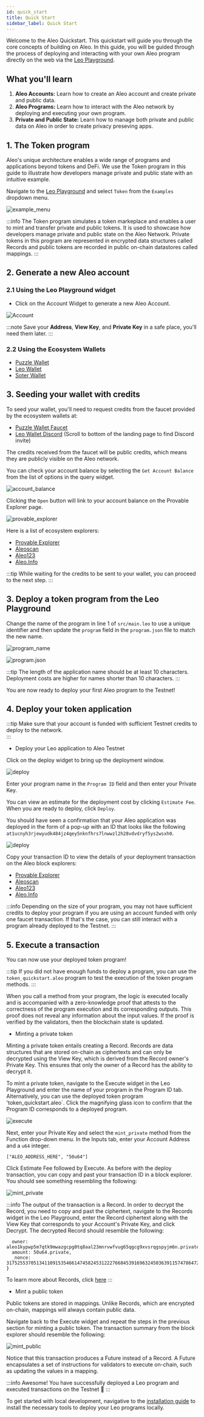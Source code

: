 ```yaml
---
id: quick_start
title: Quick Start
sidebar_label: Quick Start
---
```

Welcome to the Aleo Quickstart. This quickstart will guide you through the core concepts of building on Aleo. In this guide, you will be guided through the process of deploying and interacting with your own Aleo program directly on the web via the [Leo Playground](https://play.leo-lang.org). 

## What you'll learn
1. **Aleo Accounts:** Learn how to create an Aleo account and create private and public data.
2. **Aleo Programs:** Learn how to interact with the Aleo network by deploying and executing your own program.
3. **Private and Public State:** Learn how to manage both private and public data on Aleo in order to create privacy preseving apps.

## 1.  The Token program

Aleo's unique architecture enables a wide range of programs and applications beyond tokens and DeFi.  We use the Token program in this guide to illustrate how developers manage private and public state with an intuitive example.

Navigate to the [Leo Playground](https://play.leo-lang.org) and select `Token` from the `Examples` dropdown menu.

![example_menu](images/examples_menu.png)

:::info
The Token program simulates a token markeplace and enables a user to mint and transfer private and public tokens.  It is used to showcase how developers manage private and public state on the Aleo Network. Private tokens in this program are represented in encrypted data structures called Records and public tokens are recorded in public on-chain datastores called mappings.
:::

## 2. Generate a new Aleo account

### 2.1 Using the Leo Playground widget

* Click on the Account Widget to generate a new Aleo Account.

![Account](images/new_account.png)

:::note
Save your **Address**, **View Key**, and **Private Key** in a safe place, you'll need them later.
:::

### 2.2 Using the Ecosystem Wallets

* [Puzzle Wallet](https://puzzle.online/wallet)
* [Leo Wallet](https://www.leo.app/)
* [Soter Wallet](https://sotertech.io/)

## 3. Seeding your wallet with credits

To seed your wallet, you'll need to request credits from the faucet provided by the ecosystem wallets at:
* [Puzzle Wallet Faucet](https://dev.puzzle.online/faucet)
* [Leo Wallet Discord](https://www.leo.app/) (Scroll to bottom of the landing page to find Discord invite)

The credits received from the faucet will be public credits, which means they are publicly visible on the Aleo network.

You can check your account balance by selecting the `Get Account Balance` from the list of options in the query widget.

![account_balance](images/account_balance.png)

Clicking the `Open` button will link to your account balance on the Provable Explorer page.

![provable_explorer](images/provable_explorer.png)

Here is a list of ecosystem explorers:
<!-- markdown-link-check-disable -->
- [Provable Explorer](https://testnet.explorer.provable.com/)
- [Aleoscan](https://testnet.aleoscan.io/)
- [Aleo123](https://testnet.aleo123.io/)
- [Aleo.Info](https://testnet.aleo.info/)
<!-- markdown-link-check-enable -->

:::tip
While waiting for the credits to be sent to your wallet, you can proceed to the next step.
:::

## 3. Deploy a token program from the Leo Playground

Change the name of the program in line 1 of `src/main.leo` to use a unique identifier and then update the `program` field in the `program.json` file to match the new name. 

![program_name](images/program_name.png)

![program.json](images/program_json.png)

:::tip
The length of the application name should be at least 10 characters. Deployment costs are higher for names shorter than 10 characters.
:::

You are now ready to deploy your first Aleo program to the Testnet!

## 4. Deploy your token application

:::tip Make sure that your account is funded with sufficient Testnet credits to deploy to the network.  
:::

* Deploy your Leo application to Aleo Testnet

Click on the deploy widget to bring up the deployment window.

![deploy](images/deploy.png)

Enter your program name in the `Program ID` field and then enter your Private Key.

You can view an estimate for the deployment cost by clicking `Estimate Fee`.  When you are ready to deploy, click `Deploy`.

You should have seen a confirmation that your Aleo application was deployed in the form of a pop-up with an ID that looks like the following `at1ucnyh3rjewyudk484jz4qey5nknfhrs7lnwwzl2h28vdvdryf5ys2wsxh0`. 

![deploy](images/deploy.png)

Copy your transaction ID to view the details of your deployment transaction on the Aleo block explorers:

<!-- markdown-link-check-disable -->
- [Provable Explorer](https://testnet.explorer.provable.com/)
- [Aleoscan](https://testnet.aleoscan.io/)
- [Aleo123](https://testnet.aleo123.io/)
- [Aleo.Info](https://testnet.aleo.info/)
<!-- markdown-link-check-enable -->

:::info
Depending on the size of your program, you may not have sufficient credits to deploy your program if you are using an account funded with only one faucet transaction.  If that's the case, you can still interact with a program already deployed to the Testnet.
:::

## 5. Execute a transaction

You can now use your deployed token program!  

:::tip
If you did not have enough funds to deploy a program, you can use the `token_quickstart.aleo` program to test the execution of the token program methods.
:::

When you call a method from your program, the logic is executed locally and is accompanied with a zero-knowledge proof that attests to the correctness of the program execution and its corresponding outputs.  This proof does not reveal any information about the input values.  If the proof is verified by the validators, then the blockchain state is updated.  

* Minting a private token

Minting a private token entails creating a Record.  Records are data structures that are stored on-chain as ciphertexts and can only be decrypted using the View Key, which is derived from the Record owner's Private Key.  This ensures that only the owner of a Record has the ability to decrypt it.  

To mint a private token, navigate to the Execute widget in the Leo Playground and enter the name of your program in the Program ID tab.  Alternatively, you can use the deployed token program 'token_quickstart.aleo`.  Click the magnifying glass icon to confirm that the Program ID corresponds to a deployed program.

![execute](images/deploy.png)

Next, enter your Private Key and select the `mint_private` method from the Function drop-down menu.  In the Inputs tab, enter your Account Address and a `u64` integer.

```
["ALEO_ADDRESS_HERE", "50u64"]
```
Click Estimate Fee followed by Execute.  As before with the deploy transaction, you can copy and past your transaction ID in a block explorer.  You should see something resembling the following:

![mint_private](images/mint_private.png)

:::info
The output of the transaction is a Record.  In order to decrypt the Record, you need to copy and past the ciphertext, navigate to the Records widget in the Leo Playground, enter the Record ciphertext along with the View Key that corresponds to your Account's Private Key, and click Decrypt.  The decrypted Record should resemble the following:
```{
  owner: aleo1kypwp5m7qtk9mwazgcpg0tq8aal23mnrvwfvug65qgcg9xvsrqgspyjm6n.private,
  amount: 50u64.private,
  _nonce: 3175255370513411091535466147458245312227668453916963245036391157478647265587group.public
}
```
To learn more about Records, click [here](../../concepts/fundamentals/02_records.md)
:::

* Mint a public token

Public tokens are stored in mappings.  Unlike Records, which are encrypted on-chain, mappings will always contain public data.  

Navigate back to the Execute widget and repeat the steps in the previous section for minting a public token.  The transaction summary from the block explorer should resemble the following:

![mint_public](images/mint_public.png)

Notice that this transaction produces a Future instead of a Record.  A Future encapsulates a set of instructions for validators to execute on-chain, such as updating the values in a mapping.  

:::info
Awesome! You have successfully deployed a Leo program and executed transactions on the Testnet 🎉
:::

To get started with local development, navigative to the [installation guide](./02_installation.md) to install the necessary tools to deploy your Leo programs locally.
